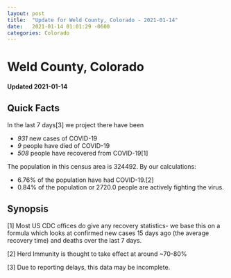 ```yaml
---
layout: post
title:  "Update for Weld County, Colorado - 2021-01-14"
date:   2021-01-14 01:01:29 -0600
categories: Colorado
---
```


# Weld County, Colorado
#### Updated 2021-01-14

## Quick Facts

In the last 7 days[3] we project there have been
- *931* new cases of COVID-19
- *9* people have died of COVID-19
- *508* people have recovered from COVID-19[1]

The population in this census area is 324492. By our calculations:
- 6.76% of the population have had COVID-19.[2]
- 0.84% of the population or 2720.0 people are actively fighting the virus.

## Synopsis




[1] Most US CDC offices do give any recovery statistics- we base this on a formula which looks at confirmed new cases
15 days ago (the average recovery time) and deaths over the last 7 days.

[2] Herd Immunity is thought to take effect at around ~70-80%

[3] Due to reporting delays, this data may be incomplete.
 
    